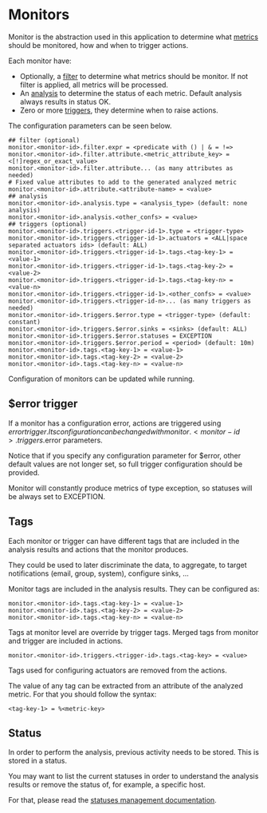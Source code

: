 # Monitors

Monitor is the abstraction used in this application to determine what [metrics](metrics.md) should be monitored, how and when to trigger actions.

Each monitor have:
* Optionally, a [filter](metrics-filter.md) to determine what metrics should be monitor. If not filter is applied, all metrics will be processed.
* An [analysis](monitor-analysis.md) to determine the status of each metric. Default analysis always results in status OK.
* Zero or more [triggers](monitor-triggers.md), they determine when to raise actions.

The configuration parameters can be seen below.

```
## filter (optional)
monitor.<monitor-id>.filter.expr = <predicate with () | & = !=>
monitor.<monitor-id>.filter.attribute.<metric_attribute_key> = <[!]regex_or_exact_value>
monitor.<monitor-id>.filter.attribute... (as many attributes as needed)
# Fixed value attributes to add to the generated analyzed metric
monitor.<monitor-id>.attribute.<attribute-name> = <value>
## analysis
monitor.<monitor-id>.analysis.type = <analysis_type> (default: none analysis)
monitor.<monitor-id>.analysis.<other_confs> = <value>
## triggers (optional)
monitor.<monitor-id>.triggers.<trigger-id-1>.type = <trigger-type>
monitor.<monitor-id>.triggers.<trigger-id-1>.actuators = <ALL|space separated actuators ids> (default: ALL)
monitor.<monitor-id>.triggers.<trigger-id-1>.tags.<tag-key-1> = <value-1>
monitor.<monitor-id>.triggers.<trigger-id-1>.tags.<tag-key-2> = <value-2>
monitor.<monitor-id>.triggers.<trigger-id-1>.tags.<tag-key-n> = <value-n>
monitor.<monitor-id>.triggers.<trigger-id-1>.<other_confs> = <value>
monitor.<monitor-id>.triggers.<trigger-id-n>... (as many triggers as needed)
monitor.<monitor-id>.triggers.$error.type = <trigger-type> (default: constant)
monitor.<monitor-id>.triggers.$error.sinks = <sinks> (default: ALL)
monitor.<monitor-id>.triggers.$error.statuses = EXCEPTION
monitor.<monitor-id>.triggers.$error.period = <period> (default: 10m)
monitor.<monitor-id>.tags.<tag-key-1> = <value-1>
monitor.<monitor-id>.tags.<tag-key-2> = <value-2>
monitor.<monitor-id>.tags.<tag-key-n> = <value-n>
```

Configuration of monitors can be updated while running.

## $error trigger

If a monitor has a configuration error, actions are triggered using $error trigger. Its configuration can be changed with monitor.<monitor-id>.triggers.$error parameters.

Notice that if you specify any configuration parameter for $error, other default values are not longer set, so full trigger configuration should be provided. 

Monitor will constantly produce metrics of type exception, so statuses will be always set to EXCEPTION.

## Tags

Each monitor or trigger can have different tags that are included in the analysis results and actions that the monitor produces.

They could be used to later discriminate the data, to aggregate, to target notifications (email, group, system), configure sinks, ...

Monitor tags are included in the analysis results. They can be configured as:

```
monitor.<monitor-id>.tags.<tag-key-1> = <value-1>
monitor.<monitor-id>.tags.<tag-key-2> = <value-2>
monitor.<monitor-id>.tags.<tag-key-n> = <value-n>
```

Tags at monitor level are override by trigger tags. Merged tags from monitor and trigger are included in actions.

```
monitor.<monitor-id>.triggers.<trigger-id>.tags.<tag-key> = <value>
```

Tags used for configuring actuators are removed from the actions.

The value of any tag can be extracted from an attribute of the analyzed metric. For that you should follow the syntax:

```
<tag-key-1> = %<metric-key>
```

## Status

In order to perform the analysis, previous activity needs to be stored. This is stored in a status.

You may want to list the current statuses in order to understand the analysis results or remove the status of, for example, a specific host.

For that, please read the [statuses management documentation](statuses-management.md).

